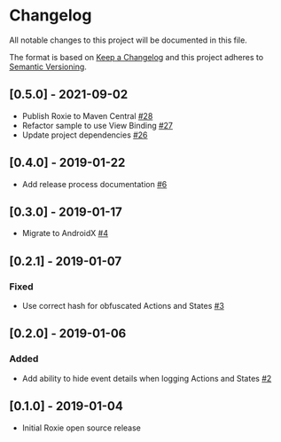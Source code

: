# Changelog
All notable changes to this project will be documented in this file.

The format is based on [Keep a Changelog](http://keepachangelog.com/en/1.0.0/)
and this project adheres to [Semantic Versioning](http://semver.org/spec/v2.0.0.html).

## [0.5.0] - 2021-09-02
- Publish Roxie to Maven Central [#28](https://github.com/ww-tech/roxie/pull/28)
- Refactor sample to use View Binding [#27](https://github.com/ww-tech/roxie/pull/27)
- Update project dependencies [#26](https://github.com/ww-tech/roxie/pull/26)

## [0.4.0] - 2019-01-22
- Add release process documentation [#6](https://github.com/ww-tech/roxie/pull/6)

## [0.3.0] - 2019-01-17
- Migrate to AndroidX [#4](https://github.com/ww-tech/roxie/pull/4)

## [0.2.1] - 2019-01-07
### Fixed
- Use correct hash for obfuscated Actions and States [#3](https://github.com/ww-tech/roxie/pull/3)

## [0.2.0] - 2019-01-06
### Added
- Add ability to hide event details when logging Actions and States [#2](https://github.com/ww-tech/roxie/pull/2)

## [0.1.0] - 2019-01-04
- Initial Roxie open source release
